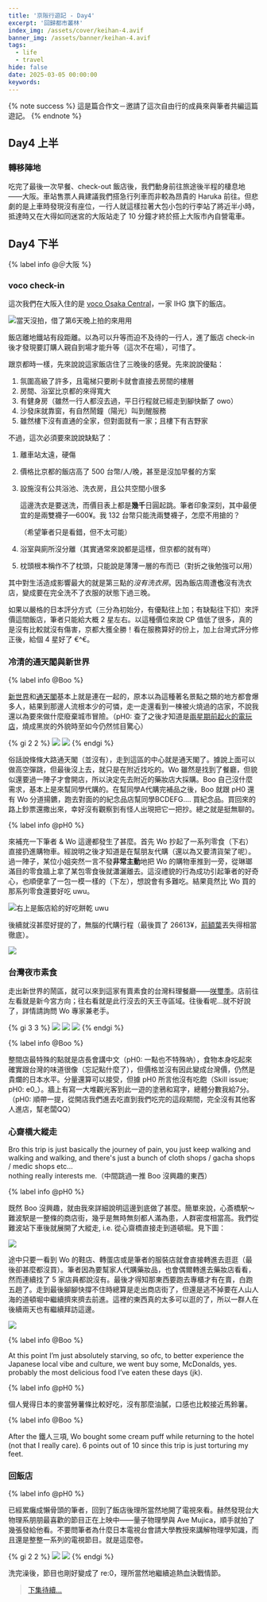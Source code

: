 ```yaml
---
title: '京阪行遊記 - Day4'
excerpt: '回歸都市叢林'
index_img: /assets/cover/keihan-4.avif
banner_img: /assets/banner/keihan-4.avif
tags:
  - life
  - travel
hide: false
date: 2025-03-05 00:00:00
keywords:
---
```


<!-- Latex Protector: Remove "@" before use -->
<!--@lp:skip-all-->
<!--@lp:skip-some-->

<!-- EMSP Replacer: Auto replacement of double full-width white-space with &emsp;&emsp; -->

<!-- Spoiler Replacer: Replace ||text||  with {% spoiler text %} -->
<!--@sprp:skip-all-->

<!-- Footnote Reposer: Auto repositioning of all the footnotes in post -->
<!--@ft:skip-all-->

{% note success %}
這是篇合作文－邀請了這次自由行的成員來與筆者共編這篇遊記。
{% endnote %}

## Day4 上半

### 轉移陣地

吃完了最後一次早餐、check-out 飯店後，我們動身前往旅途後半程的棲息地——大阪。車站售票人員建議我們搭急行列車而非較為昂貴的 Haruka 前往。但悲劇的是上車時發現沒有座位，一行人就這樣拉著大包小包的行李站了將近半小時，抵達時又在大得如同迷宮的大阪站走了 10 分鐘才終於搭上大阪市內自營電車。

## Day4 下半

{% label info @＠大阪 %}

### voco check-in

這次我們在大阪入住的是 [voco Osaka Central](https://maps.app.goo.gl/cRJ8wYiBqpwo3AWi8)，一家 IHG 旗下的飯店。

![當天沒拍，借了第6天晚上拍的來用用](voco.avif)

飯店離地鐵站有段距離。以為可以升等而迫不及待的一行人，進了飯店 check-in 後才發現要訂購人親自到場才能升等（這次不在場），可惜了。

跟京都時一樣，先來說說這家飯店住了三晚後的感覺。先來說說優點：

1. 氛圍高級了許多，且電梯只要刷卡就會直接去房間的樓層  
2. 房間、浴室比京都的來得寬大  
3. 有健身房（雖然一行人都沒去過，平日行程就已經走到腳快斷了 owo）  
4. 沙發床就靠窗，有自然鬧鐘（陽光）叫到醒服務  
5. 雖然樓下沒有直通的全家，但對面就有一家；且樓下有吉野家

不過，這次必須要來說說缺點了：

1. 離車站太遠，硬傷  
2. 價格比京都的飯店高了 500 台幣/人/晚，甚至是沒加早餐的方案  
3. 設施沒有公共浴池、洗衣房，且公共空間小很多

   這邊洗衣是要送洗，而價目表上都是**幾千**日圓起跳。筆者印象深刻，其中最便宜的是兩雙襪子—600¥。我 132 台幣只能洗兩雙襪子，怎麼不用搶的？

   （希望筆者只是看錯，但不太可能）

4. 浴室與廁所沒分離（其實通常來說都是這樣，但京都的就有咩）  
5. 枕頭根本稱作不了枕頭，只能說是薄薄一層的布而已（對折之後勉強可以用）

其中對生活造成影響最大的就是第三點的*沒有洗衣房*。因為飯店周遭**也**沒有洗衣店，變成要在完全洗不了衣服的狀態下過三晚。

如果以嚴格的日本評分方式（三分為初始分，有優點往上加；有缺點往下扣）來評價這間飯店，筆者只能給大概 2 星左右。以這種價位來說 CP 值低了很多，真的是沒有比較就沒有傷害，京都大獲全勝！看在服務算好的份上，加上台灣式評分修正後，給個 4 星好了 €^€。

### 冷清的通天閣與新世界

{% label info @Boo %}

[新世界](https://maps.app.goo.gl/V2pR1GT4R8H9H5SBA)和[通天閣](https://maps.app.goo.gl/M8RKxgW1JmxrHmQG9)基本上就是連在一起的，原本以為這種著名景點之類的地方都會爆多人，結果到那邊人流根本少的可憐，走一走還看到一棟被火燒過的店家，不說我還以為要來做什麼廢棄城市冒險。（pH0: 查了之後才知道是[兩星期前起火的電玩店](https://udn.com/news/story/6812/8506067)，燒成黑炭的外貌時至如今仍然怵目驚心）

{% gi 2 2 %}
  ![](seikai.avif)
  ![](tsutenkaku.avif)
{% endgi %}

俗話說條條大路通天閣（並沒有），走到這區的中心就是通天閣了。據說上面可以做高空彈跳，但最後沒上去，就只是在附近找吃的。Wo 雖然是找到了餐廳，但貌似還要過一陣子才會開店，所以決定先去附近的藥妝店大採購。Boo 自己沒什麼需求，基本上是來幫同學代購的。在幫同學A代購完補品之後，Boo 就跟 pH0 還有 Wo 分道揚鑣，跑去對面的的紀念品店幫同學BCDEFG.... 買紀念品。買回來的路上鈔票還撒出來，幸好沒有觀察到有怪人出現把它一把抄。總之就是挺無聊的。

{% label info @pH0 %}

來補充一下筆者 & Wo 這邊都發生了甚麼。首先 Wo 抄起了一系列零食（下右）直接扔進購物車。經說明之後才知道是在幫朋友代購（還以為又要清貨架了呢）。過一陣子，某位小姐突然一言不發**非常主動**地把 Wo 的購物車推到一旁，從琳瑯滿目的零食牆上拿了某包零食後就瀟灑離去。這沒禮貌的行為成功引起筆者的好奇心，也順便拿了一包一模一樣的（下左），想說會有多難吃。結果竟然比 Wo 買的那系列零食還要好吃 uwu。

![右上是飯店給的好吃餅乾 uwu](gummy.avif)

後續就沒甚麼好提的了，無腦的代購行程（最後買了 26613¥，[前額葉](https://zh.wikipedia.org/zh-tw/%E9%A1%8D%E8%91%89#:~:text=%E7%9A%84%E4%BD%9C%E7%94%A8%E5%8C%85%E6%8B%AC-,%E5%88%A4%E6%96%B7%E7%95%B6%E5%89%8D%E8%A1%8C%E7%82%BA%E7%9A%84%E5%BE%8C%E6%9E%9C,-%EF%BC%8C%E5%90%84%E7%A8%AE%E8%A1%8C%E7%82%BA%E4%B9%8B%E9%96%93)丟失得相當徹底）。

![](receipt.avif)

### 台灣夜市素食

走出新世界的鬧區，就可以來到這家有賣素食的台灣料理餐廳——[咲璽季](https://maps.app.goo.gl/eD4Fj7rJC5hghXwn7)。店前往左看就是新今宮方向；往右看就是此行沒去的天王寺區域。往後看呢...就不好說了，詳情請詢問 Wo 專家兼老手。

{% gi 3 3 %}
  ![](left.avif)
  ![](middle.avif)
  ![](right.avif)
{% endgi %}

{% label info @Boo %}

整間店最特殊的點就是店長會講中文（pH0: 一點也不特殊吶），食物本身吃起來確實跟台灣的味道很像（忘記點什麼了），但價格並沒有因此變成台灣價，仍然是貴爛的日本水平。分量還算可以接受，但據 pH0 所言他沒有吃飽（Skill issue; pH0: e0\_）。牆上有寫一大堆觀光客到此一遊的塗鴉和寫字，總體分數我給7分。（pH0: 順帶一提，從開店我們進去吃直到我們吃完的這段期間，完全沒有其他客人進店，幫老闆QQ）

### 心齋橋大縱走

Bro this trip is just basically the journey of pain, you just keep walking and walking and walking, and there's just a bunch of cloth shops / gacha shops / medic shops etc…  
nothing really interests me.（中間跳過一推 Boo 沒興趣的東西）

{% label info @pH0 %}

既然 Boo 沒興趣，就由我來詳細說明這邊到底做了甚麼。簡單來說，心斎橋駅～難波駅是一整條的商店街，幾乎是無時無刻都人滿為患，人群密度相當高。我們從難波站下車後就展開了大縱走, i.e. 從心齋橋直接走到道頓堀。見下圖：

![](route.avif)

途中只要一看到 Wo 的鞋店、轉蛋店或是筆者的服裝店就會直接轉進去逛逛（最後卻甚麼都沒買）。筆者因為要幫家人代購藥妝品，也會偶爾轉進去藥妝店看看，然而連續找了 5 家店員都說沒有。最後才得知那東西要跑去專櫃才有在賣，白跑五趟了。走到最後腳腳快撐不住時總算是走出商店街了，但還是逃不掉要在人山人海的道頓堀中繼續擠來擠去前進。這裡的東西真的太多可以逛的了，所以一群人在後續兩天也有繼續拜訪這邊。

![](nanba.avif)

{% label info @Boo %}

At this point I’m just absolutely starving, so ofc, to better experience the Japanese local vibe and culture, we went buy some, McDonalds, yes. probably the most delicious food I’ve eaten these days (jk).

{% label info @pH0 %}

個人覺得日本的麥當勞薯條比較好吃，沒有那麼油膩，口感也比較接近馬鈴薯。

{% label info @Boo %}

After the 鐵人三項, Wo bought some cream puff while returning to the hotel (not that I really care). 6 points out of 10 since this trip is just torturing my feet.

### 回飯店

{% label info @pH0 %}

已經累癱成懶骨頭的筆者，回到了飯店後理所當然地開了電視來看。赫然發現台大物理系朋朋最喜歡的節目正在上映中——量子物理學與 Ave Mujica，順手就拍了幾張發給他看。不要問筆者為什麼日本電視台會請大學教授來講解物理學知識，而且還是整整一系列的電視節目。就是這麼卷。

{% gi 2 2 %}
  ![](phy.avif)
  ![](ave.avif)
{% endgi %}

洗完澡後，節目也剛好變成了 re:0，理所當然地繼續追熱血決戰情節。

> [下集待續...](https://phantom0174.github.io/2025/03/keihan-5/)

